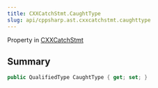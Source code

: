```yaml
---
title: CXXCatchStmt.CaughtType
slug: api/cppsharp.ast.cxxcatchstmt.caughttype
---
```

Property in [CXXCatchStmt](/api/cppsharp/ast/cxxcatchstmt)

## Summary



```csharp
public QualifiedType CaughtType { get; set; }
```

